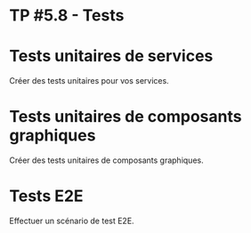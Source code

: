 # TP #5.8 - Tests

# Tests unitaires de services

Créer des tests unitaires pour vos services.

# Tests unitaires de composants graphiques

Créer des tests unitaires de composants graphiques.

# Tests E2E

Effectuer un scénario de test E2E.